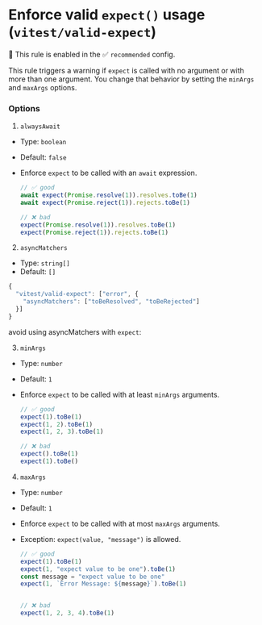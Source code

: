 # Enforce valid `expect()` usage (`vitest/valid-expect`)

💼 This rule is enabled in the ✅ `recommended` config.

<!-- end auto-generated rule header -->

This rule triggers a warning if `expect` is called with no argument or with more than one argument. You change that behavior by setting the `minArgs` and `maxArgs` options.

### Options

1. `alwaysAwait`

  - Type: `boolean`
  - Default: `false`

  - Enforce `expect` to be called with an `await` expression.

	```js
	// ✅ good
	await expect(Promise.resolve(1)).resolves.toBe(1)
	await expect(Promise.reject(1)).rejects.toBe(1)

	// ❌ bad
	expect(Promise.resolve(1)).resolves.toBe(1)
	expect(Promise.reject(1)).rejects.toBe(1)
	```


2. `asyncMatchers`

  - Type: `string[]`
  - Default: `[]`


  ```js 
  {
	"vitest/valid-expect": ["error", {
	  "asyncMatchers": ["toBeResolved", "toBeRejected"]
	}]
  }
  ```

  avoid using asyncMatchers with `expect`:

 
 
3. `minArgs`

  - Type: `number`
  - Default: `1`

  - Enforce `expect` to be called with at least `minArgs` arguments.

	```js
	// ✅ good
	expect(1).toBe(1)
	expect(1, 2).toBe(1)
	expect(1, 2, 3).toBe(1)

	// ❌ bad
	expect().toBe(1)
	expect(1).toBe()
	```

4. `maxArgs`

  - Type: `number`
  - Default: `1`

  - Enforce `expect` to be called with at most `maxArgs` arguments.
  - Exception: `expect(value, "message")` is allowed.

	```js
	// ✅ good
	expect(1).toBe(1)
	expect(1, "expect value to be one").toBe(1)
    const message = "expect value to be one"
	expect(1, `Error Message: ${message}`).toBe(1)


	// ❌ bad
	expect(1, 2, 3, 4).toBe(1)
	```
